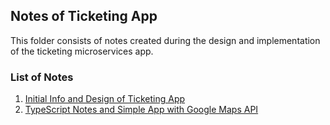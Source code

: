 ## Notes of Ticketing App

This folder consists of notes created during the design and implementation of the ticketing microservices app.

### List of Notes

1. [Initial Info and Design of Ticketing App](markdowns/01-about-ticketing-app.md)
2. [TypeScript Notes and Simple App with Google Maps API](markdowns/02-TS-course-maps-app.md)
